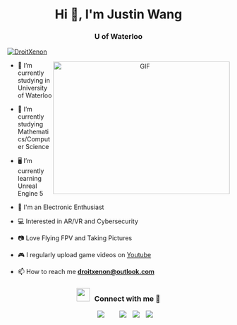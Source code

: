 <h1 align="center">Hi 👋, I'm 
Justin Wang</a></h1>
<h3 align="center">U of Waterloo </h3>

<p align="left"> <a href="https://twitter.com/DroitXenon" target="blank"><img src="https://img.shields.io/twitter/follow/DroitXenon?logo=twitter&style=for-the-badge" alt="DroitXenon" /></a> </p>

<a target="_blank" align="center">
  <img align="right" top="500" height="300" width="400" alt="GIF" src="https://media.giphy.com/media/SWoSkN6DxTszqIKEqv/giphy.gif">
</a>

- 🔭 I’m currently studying in University of Waterloo</a>

- 🌱 I’m currently studying Mathematics/Computer Science

- 🖥️ I’m currently learning Unreal Engine 5

- 📱 I'm an Electronic Enthusiast

- 💻 Interested in AR/VR and Cybersecurity

- 📷 Love Flying FPV and Taking Pictures

- 🎮 I regularly upload game videos on [Youtube](https://www.youtube.com/channel/UChjsZRcfC1iEUmGckClNUqg)

- 📫 How to reach me **droitxenon@outlook.com**

<h3 align="center" > <img src="https://media.giphy.com/media/iY8CRBdQXODJSCERIr/giphy.gif" width="30" height="30" style="margin-right: 10px;">Connect with me 🤝 </h3>

<p align="center">

 <div align="center"  class="icons-social" style="margin-left: 10px;">
        <a style="margin-left: 10px;"  </a>
        <a style="margin-left: 10px;" target="_blank" href="https://github.com/DroitInjuste/DroitXenon">
		<img src="https://img.icons8.com/doodle/40/000000/github--v1.png"></a>
		<a style="margin-left: 10px;" </a>
	   <a style="margin-left: 10px;" </a>
        <a style="margin-left: 10px;" target="_blank" href="https://instagram.com/DroitXenon">
			<img src="https://img.icons8.com/doodle/40/000000/instagram-new--v2.png"></a>
		<a style="margin-left: 10px;" target="_blank" href="https://twitter.com/DroitXenon">
			<img src="https://img.icons8.com/doodle/1x/twitter-squared--v2.png" ></a>
		<a style="margin-left: 10px;" target="_blank" href="https://www.youtube.com/channelhttps://www.youtube.com/channel/UChjsZRcfC1iEUmGckClNUqg">
				<img src="https://img.icons8.com/doodle/1x/youtube--v2.png" ></a>

</p>

